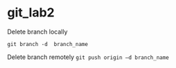 # git_lab2
Delete branch locally 
```
git branch -d  branch_name
```

Delete branch remotely
`git push origin –d branch_name` 
